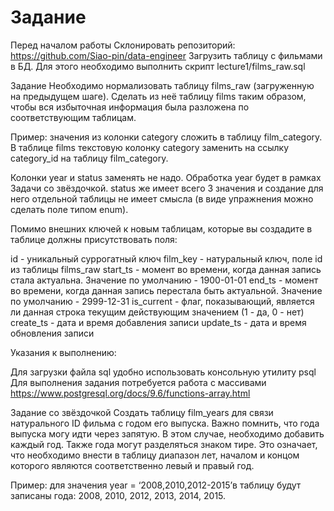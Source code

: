 # Задание 
Перед началом работы
Склонировать репозиторий: https://github.com/Siao-pin/data-engineer
Загрузить таблицу с фильмами в БД. Для этого необходимо выполнить скрипт lecture1/films_raw.sql

Задание
Необходимо нормализовать таблицу films_raw (загруженную на предыдущем шаге). Сделать из неё таблицу films таким образом, чтобы вся избыточная информация была разложена по соответствующим таблицам.

Пример: значения из колонки category сложить в таблицу film_category. В таблице films текстовую колонку category заменить на ссылку category_id на таблицу film_category.

Колонки year и status заменять не надо. Обработка year будет в рамках Задачи со звёздочкой. status же имеет всего 3 значения и создание для него отдельной таблицы не имеет смысла (в виде упражнения можно сделать поле типом enum).

Помимо внешних ключей к новым таблицам, которые вы создадите в таблице должны присутствовать поля:

id - уникальный суррогатный ключ
film_key - натуральный ключ, поле id из таблицы films_raw
start_ts - момент во времени, когда данная запись стала актуальна. Значение по умолчанию - 1900-01-01
end_ts - момент во времени, когда данная запись перестала быть актуальной. Значение по умолчанию - 2999-12-31
is_current - флаг, показывающий, является ли данная строка текущим действующим значением (1 - да, 0 - нет)
create_ts - дата и время добавления записи
update_ts - дата и время обновления записи

Указания к выполнению:

Для загрузки файла sql удобно использовать консольную утилиту psql
Для выполнения задания потребуется работа с массивами https://www.postgresql.org/docs/9.6/functions-array.html

Задание со звёздочкой
Создать таблицу film_years для связи натурального ID фильма с годом его выпуска. Важно помнить, что года выпуска могу идти через запятую. В этом случае, необходимо добавить каждый год. Также года могут разделяться знаком тире. Это означает, что необходимо внести в таблицу диапазон лет, началом и концом которого являются соответственно левый и правый год.

Пример: для значения year = ‘2008,2010,2012-2015’в таблицу будут записаны года: 2008, 2010, 2012, 2013, 2014, 2015.